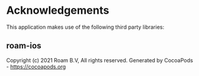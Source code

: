 # Acknowledgements
This application makes use of the following third party libraries:

## roam-ios

Copyright (c) 2021 Roam B.V, All rights reserved.
Generated by CocoaPods - https://cocoapods.org
